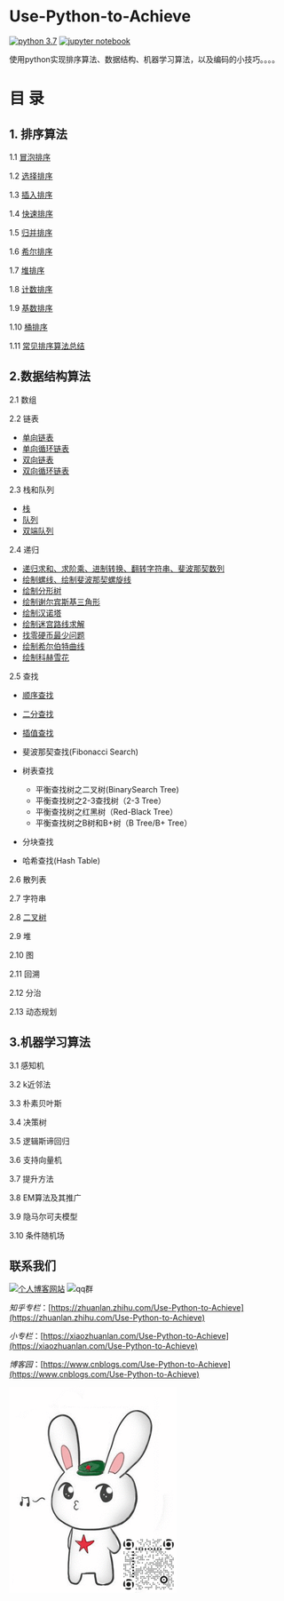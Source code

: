 # Use-Python-to-Achieve
[![python 3.7][python 3.7]](https://www.python.org/) [![jupyter notebook][jupyter notebook]](https://www.jupyte.org/)

使用python实现排序算法、数据结构、机器学习算法，以及编码的小技巧。。。。

# 目  录

## 1. 排序算法

1.1 [冒泡排序](https://github.com/lb971216008/Use-Python-to-Achieve/blob/master/Sorting/bubble_sort.ipynb)

1.2 [选择排序](https://github.com/lb971216008/Use-Python-to-Achieve/blob/master/Sorting/selection_sort.ipynb)

1.3 [插入排序](https://github.com/lb971216008/Use-Python-to-Achieve/blob/master/Sorting/insertion_sort.ipynb)

1.4 [快速排序](https://github.com/lb971216008/Use-Python-to-Achieve/blob/master/Sorting/quick_sort.ipynb)

1.5 [归并排序](https://github.com/lb971216008/Use-Python-to-Achieve/blob/master/Sorting/merge_sort.ipynb)

1.6 [希尔排序](https://github.com/lb971216008/Use-Python-to-Achieve/blob/master/Sorting/shell_sort.ipynb)

1.7 [堆排序](https://github.com/lb971216008/Use-Python-to-Achieve/blob/master/Sorting/heap_sort.ipynb)

1.8 [计数排序](https://github.com/lb971216008/Use-Python-to-Achieve/blob/master/Sorting/counting_sort.ipynb)

1.9 [基数排序](https://github.com/lb971216008/Use-Python-to-Achieve/blob/master/Sorting/radix_sort.ipynb)

1.10 [桶排序](https://github.com/lb971216008/Use-Python-to-Achieve/blob/master/Sorting/bucket_sort.ipynb)

1.11 [常见排序算法总结](https://github.com/lb971216008/Use-Python-to-Achieve/blob/master/Sorting/sorting_summary.md)

## 2.数据结构算法

2.1 数组

2.2 链表

- [单向链表](https://github.com/lb971216008/Use-Python-to-Achieve/blob/master/DataStructure/single_link_list.ipynb)
- [单向循环链表](https://github.com/lb971216008/Use-Python-to-Achieve/blob/master/DataStructure/single_cycle_link_list.ipynb)
- [双向链表](https://github.com/lb971216008/Use-Python-to-Achieve/blob/master/DataStructure/double_link_list.ipynb)
- [双向循环链表](https://github.com/lb971216008/Use-Python-to-Achieve/blob/master/DataStructure/double_cycle_link_list.ipynb)

2.3 栈和队列

- [栈](https://github.com/lb971216008/Use-Python-to-Achieve/blob/master/DataStructure/stack.ipynb)
- [队列](https://github.com/lb971216008/Use-Python-to-Achieve/blob/master/DataStructure/queue.ipynb)
- [双端队列](https://github.com/lb971216008/Use-Python-to-Achieve/blob/master/DataStructure/deque.ipynb)

2.4 递归

- [递归求和、求阶乘、进制转换、翻转字符串、斐波那契数列](https://github.com/lb971216008/Use-Python-to-Achieve/blob/master/DataStructure/recursion_part1.ipynb)
- [绘制螺线、绘制斐波那契螺旋线](https://github.com/lb971216008/Use-Python-to-Achieve/blob/master/DataStructure/recursion_part2.ipynb)
- [绘制分形树](https://github.com/lb971216008/Use-Python-to-Achieve/blob/master/DataStructure/recursion_part3.ipynb)
- [绘制谢尔宾斯基三角形](https://github.com/lb971216008/Use-Python-to-Achieve/blob/master/DataStructure/recursion_part4.ipynb)
- [绘制汉诺塔](https://github.com/lb971216008/Use-Python-to-Achieve/blob/master/DataStructure/recursion_part5.ipynb)
- [绘制迷宫路线求解](https://github.com/lb971216008/Use-Python-to-Achieve/blob/master/DataStructure/recursion_part6.ipynb)
- [找零硬币最少问题](https://github.com/lb971216008/Use-Python-to-Achieve/blob/master/DataStructure/recursion_part7.ipynb)
- [绘制希尔伯特曲线](https://github.com/lb971216008/Use-Python-to-Achieve/blob/master/DataStructure/recursion_part8.ipynb)
- [绘制科赫雪花](https://github.com/lb971216008/Use-Python-to-Achieve/blob/master/DataStructure/recursion_part9.ipynb)

2.5 查找

- [顺序查找](https://github.com/lb971216008/Use-Python-to-Achieve/blob/master/DataStructure/sequence_search.ipynb)
- [二分查找](https://github.com/lb971216008/Use-Python-to-Achieve/blob/master/DataStructure/binary_search.ipynb)
- [插值查找](https://github.com/lb971216008/Use-Python-to-Achieve/blob/master/DataStructure/insertion_search.ipynb)
- 斐波那契查找(Fibonacci Search)
- 树表查找
  + 平衡查找树之二叉树(BinarySearch Tree)
  + 平衡查找树之2-3查找树（2-3 Tree）
  + 平衡查找树之红黑树（Red-Black Tree）
  + 平衡查找树之B树和B+树（B Tree/B+ Tree）

- 分块查找
- 哈希查找(Hash Table)

2.6 散列表

2.7 字符串

2.8 [二叉树]((https://github.com/lb971216008/Use-Python-to-Achieve/blob/master/DataStructure/binary_tree.ipynb))

2.9 堆

2.10 图

2.11 回溯

2.12 分治

2.13 动态规划

## 3.机器学习算法

3.1 感知机

3.2 k近邻法

3.3 朴素贝叶斯

3.4 决策树

3.5 逻辑斯谛回归

3.6 支持向量机

3.7 提升方法

3.8 EM算法及其推广

3.9 隐马尔可夫模型

3.10 条件随机场

## 联系我们

[![个人博客网站][blog]](http://www.bling2.cn/) ![qq群][qq]

*知乎专栏*：[https://zhuanlan.zhihu.com/Use-Python-to-Achieve](https://zhuanlan.zhihu.com/Use-Python-to-Achieve)

*小专栏*：[https://xiaozhuanlan.com/Use-Python-to-Achieve](https://xiaozhuanlan.com/Use-Python-to-Achieve)

*博客园*：[https://www.cnblogs.com/Use-Python-to-Achieve](https://www.cnblogs.com/Use-Python-to-Achieve)

![关注微信公众号](/微信公众号-动态二维码.gif)


[python 3.7]:https://img.shields.io/badge/python-3.7-green.svg?logo=python&logocolor=white&link=https://www.python.org/
[jupyter notebook]:https://img.shields.io/badge/jupyter%20notebook-1.0.0-critical.svg?logo=jupyter&link=https://jupyter.org/
[qq]:https://img.shields.io/badge/QQ%E7%BE%A4-674123879-blue.svg?logo=qzone
[blog]:https://img.shields.io/badge/个人博客网站-blue.svg?logo=github&link=http://www.bling2.cn/

